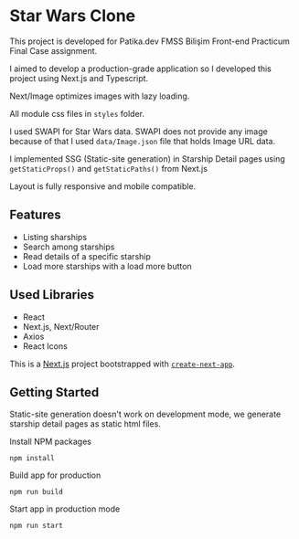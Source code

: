 # Star Wars Clone

This project is developed for Patika.dev FMSS Bilişim Front-end Practicum Final Case assignment.

I aimed to develop a production-grade application so I developed this project using Next.js and Typescript.

Next/Image optimizes images with lazy loading.

All module css files in `styles` folder.

I used SWAPI for Star Wars data. SWAPI does not provide any image because of that I used `data/Image.json` file that holds Image URL data.

I implemented SSG (Static-site generation) in Starship Detail pages using `getStaticProps()` and `getStaticPaths()` from Next.js

Layout is fully responsive and mobile compatible.

## Features

- Listing sharships
- Search among starships
- Read details of a specific starship
- Load more starships with a load more button

## Used Libraries

- React
- Next.js, Next/Router
- Axios
- React Icons

This is a [Next.js](https://nextjs.org/) project bootstrapped with [`create-next-app`](https://github.com/vercel/next.js/tree/canary/packages/create-next-app).

## Getting Started

Static-site generation doesn't work on development mode, we generate starship detail pages as static html files.

Install NPM packages

```
npm install
```

Build app for production

```
npm run build
```

Start app in production mode

```
npm run start
```
